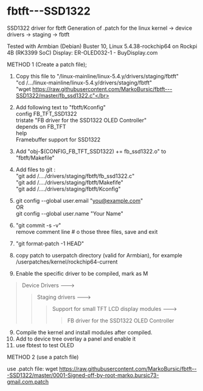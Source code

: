 # fbtft---SSD1322
SSD1322 driver for fbtft
Generation of .patch for the linux kernel -> device drivers -> staging -> fbtft

Tested with Armbian (Debian) Buster 10, Linux 5.4.38-rockchip64 on Rockpi 4B (RK3399 SoC)
Display: ER-OLED032-1  - BuyDisplay.com
 
 METHOD 1 (Create a patch file);
 
1. Copy this file to "/linux-mainline/linux-5.4.y/drivers/staging/fbtft"</br>
     "cd /.../linux-mainline/linux-5.4.y/drivers/staging/fbtft"</br>
     "wget https://raw.githubusercontent.com/MarkoBursic/fbtft---SSD1322/master/fb_ssd1322.c"</br>
2. Add following text to "fbtft/Kconfig"</br>
      config FB_TFT_SSD1322</br>
        tristate "FB driver for the SSD1322 OLED Controller"</br>
        depends on FB_TFT</br>
        help</br>
          Framebuffer support for SSD1322</br>
3. Add "obj-$(CONFIG_FB_TFT_SSD1322)     += fb_ssd1322.o" to "fbtft/Makefile"
4. Add files to git : </br>
     "git add /..../drivers/staging/fbtft/fb_ssd1322.c"</br>
     "git add /..../drivers/staging/fbtft/Makefife"</br>
     "git add /..../drivers/staging/fbtft/Kconfig"</br>
5. git config --global user.email "you@example.com"</br>
                      OR</br>
   git config --global user.name "Your Name"</br>
5. "git commit -s -v"</br>
remove comment line # o those three files, save and exit

6. "git format-patch -1 HEAD"
7. copy patch to userpatch directory (valid for Armbian), for example /userpatches/kernel/rockchip64-current
8. Enable the specific driver to be compiled, mark as M</br>
>Device Drivers ---></br>
>>Staging drivers ---></br>
>>>Support for small TFT LCD display modules ---></br>
>>>>FB driver for the SSD1322 OLED Controller</br>
9. Compile the kernel and install modules after compiled.
10. Add to device tree overlay a panel and enable it
11. use fbtest to test OLED

METHOD 2 (use a patch file)

use .patch file: wget https://raw.githubusercontent.com/MarkoBursic/fbtft---SSD1322/master/0001-Signed-off-by-root-marko.bursic73-gmail.com.patch
